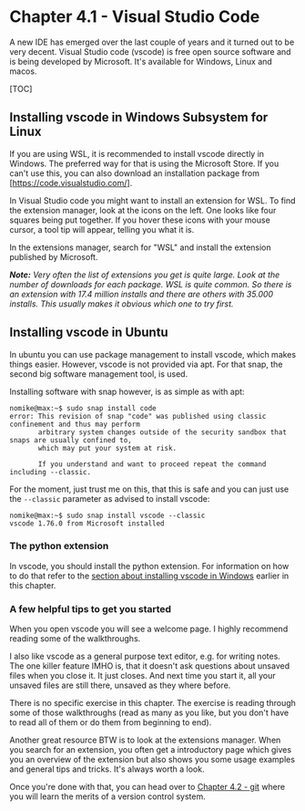 # Chapter 4.1 - Visual Studio Code

A new IDE has emerged over the last couple of years and it turned out to be very decent. Visual Studio code (vscode) is free open source software and is being developed by Microsoft.
It's available for Windows, Linux and macos.

[TOC]

## Installing vscode in Windows Subsystem for Linux

If you are using WSL, it is recommended to install vscode directly in Windows. The preferred way for that is using the Microsoft Store. If you can't use this, you can also download an installation package from [https://code.visualstudio.com/].

In Visual Studio code you might want to install an extension for WSL. To find the extension manager, look at the icons on the left. One looks like four squares being put together. If you hover these icons with your mouse cursor, a tool tip will appear, telling you what it is.

In the extensions manager, search for "WSL" and install the extension published by Microsoft.

***Note:** Very often the list of extensions you get is quite large. Look at the number of downloads for each package. WSL is quite common. So there is an extension with 17.4 million installs and there are others with 35.000 installs. This usually makes it obvious which one to try first.*

## Installing vscode in Ubuntu

In ubuntu you can use package management to install vscode, which makes things easier. However, vscode is not provided via apt. For that snap, the second big software management tool, is used.

Installing software with snap however, is as simple as with apt:

```plaintext
nomike@max:~$ sudo snap install code
error: This revision of snap "code" was published using classic confinement and thus may perform
       arbitrary system changes outside of the security sandbox that snaps are usually confined to,
       which may put your system at risk.

       If you understand and want to proceed repeat the command including --classic.
```

For the moment, just trust me on this, that this is safe and you can just use the `--classic` parameter as advised to install vscode:

```plaintext
nomike@max:~$ sudo snap install vscode --classic
vscode 1.76.0 from Microsoft installed
```

### The python extension

In vscode, you should install the python extension. For information on how to do that refer to the [section about installing vscode in Windows](#installing-vscode-in-windows-subsystem-for-linux) earlier in this chapter.

### A few helpful tips to get you started

When you open vscode you will see a welcome page. I highly recommend reading some of the walkthroughs.

I also like vscode as a general purpose text editor, e.g. for writing notes. The one killer feature IMHO is, that it doesn't ask questions about unsaved files when you close it. It just closes. And next time you start it, all your unsaved files are still there, unsaved as they where before.

There is no specific exercise in this chapter. The exercise is reading through some of those walkthroughs (read as many as you like, but you don't have to read all of them or do them from beginning to end).

Another great resource BTW is to look at the extensions manager. When you search for an extension, you often get a introductory page which gives you an overview of the extension but also shows you some usage examples and general tips and tricks. It's always worth a look.

Once you're done with that, you can head over to [Chapter 4.2 - git](../4.2) where you will learn the merits of a version control system.
